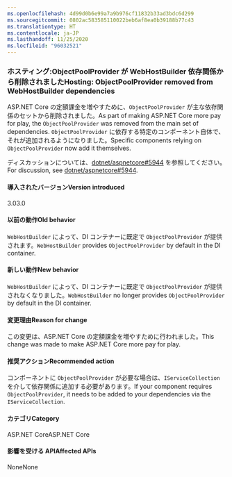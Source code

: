 ```yaml
---
ms.openlocfilehash: 4d99d0b6e99a7a9b976cf11832b33ad3bdc6d299
ms.sourcegitcommit: 0802ac583585110022beb6af8ea0b39188b77c43
ms.translationtype: HT
ms.contentlocale: ja-JP
ms.lasthandoff: 11/25/2020
ms.locfileid: "96032521"
---
```

### <a name="hosting-objectpoolprovider-removed-from-webhostbuilder-dependencies"></a><span data-ttu-id="4b64e-101">ホスティング:ObjectPoolProvider が WebHostBuilder 依存関係から削除されました</span><span class="sxs-lookup"><span data-stu-id="4b64e-101">Hosting: ObjectPoolProvider removed from WebHostBuilder dependencies</span></span>

<span data-ttu-id="4b64e-102">ASP.NET Core の定額課金を増やすために、`ObjectPoolProvider` が主な依存関係のセットから削除されました。</span><span class="sxs-lookup"><span data-stu-id="4b64e-102">As part of making ASP.NET Core more pay for play, the `ObjectPoolProvider` was removed from the main set of dependencies.</span></span> <span data-ttu-id="4b64e-103">`ObjectPoolProvider` に依存する特定のコンポーネント自体で、それが追加されるようになりました。</span><span class="sxs-lookup"><span data-stu-id="4b64e-103">Specific components relying on `ObjectPoolProvider` now add it themselves.</span></span>

<span data-ttu-id="4b64e-104">ディスカッションについては、[dotnet/aspnetcore#5944](https://github.com/dotnet/aspnetcore/issues/5944) を参照してください。</span><span class="sxs-lookup"><span data-stu-id="4b64e-104">For discussion, see [dotnet/aspnetcore#5944](https://github.com/dotnet/aspnetcore/issues/5944).</span></span>

#### <a name="version-introduced"></a><span data-ttu-id="4b64e-105">導入されたバージョン</span><span class="sxs-lookup"><span data-stu-id="4b64e-105">Version introduced</span></span>

<span data-ttu-id="4b64e-106">3.0</span><span class="sxs-lookup"><span data-stu-id="4b64e-106">3.0</span></span>

#### <a name="old-behavior"></a><span data-ttu-id="4b64e-107">以前の動作</span><span class="sxs-lookup"><span data-stu-id="4b64e-107">Old behavior</span></span>

<span data-ttu-id="4b64e-108">`WebHostBuilder` によって、DI コンテナーに既定で `ObjectPoolProvider` が提供されます。</span><span class="sxs-lookup"><span data-stu-id="4b64e-108">`WebHostBuilder` provides `ObjectPoolProvider` by default in the DI container.</span></span>

#### <a name="new-behavior"></a><span data-ttu-id="4b64e-109">新しい動作</span><span class="sxs-lookup"><span data-stu-id="4b64e-109">New behavior</span></span>

<span data-ttu-id="4b64e-110">`WebHostBuilder` によって、DI コンテナーに既定で `ObjectPoolProvider` が提供されなくなりました。</span><span class="sxs-lookup"><span data-stu-id="4b64e-110">`WebHostBuilder` no longer provides `ObjectPoolProvider` by default in the DI container.</span></span>

#### <a name="reason-for-change"></a><span data-ttu-id="4b64e-111">変更理由</span><span class="sxs-lookup"><span data-stu-id="4b64e-111">Reason for change</span></span>

<span data-ttu-id="4b64e-112">この変更は、ASP.NET Core の定額課金を増やすために行われました。</span><span class="sxs-lookup"><span data-stu-id="4b64e-112">This change was made to make ASP.NET Core more pay for play.</span></span>

#### <a name="recommended-action"></a><span data-ttu-id="4b64e-113">推奨アクション</span><span class="sxs-lookup"><span data-stu-id="4b64e-113">Recommended action</span></span>

<span data-ttu-id="4b64e-114">コンポーネントに `ObjectPoolProvider` が必要な場合は、`IServiceCollection` を介して依存関係に追加する必要があります。</span><span class="sxs-lookup"><span data-stu-id="4b64e-114">If your component requires `ObjectPoolProvider`, it needs to be added to your dependencies via the `IServiceCollection`.</span></span>

#### <a name="category"></a><span data-ttu-id="4b64e-115">カテゴリ</span><span class="sxs-lookup"><span data-stu-id="4b64e-115">Category</span></span>

<span data-ttu-id="4b64e-116">ASP.NET Core</span><span class="sxs-lookup"><span data-stu-id="4b64e-116">ASP.NET Core</span></span>

#### <a name="affected-apis"></a><span data-ttu-id="4b64e-117">影響を受ける API</span><span class="sxs-lookup"><span data-stu-id="4b64e-117">Affected APIs</span></span>

<span data-ttu-id="4b64e-118">None</span><span class="sxs-lookup"><span data-stu-id="4b64e-118">None</span></span>

<!-- 

#### Affected APIs

Not detectable via API analysis

-->
